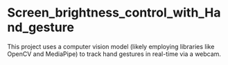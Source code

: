 # Screen_brightness_control_with_Hand_gesture
This project uses a computer vision model (likely employing libraries like OpenCV and MediaPipe) to track hand gestures in real-time via a webcam.
